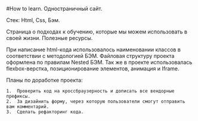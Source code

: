 
#How to learn. Одностраничный сайт.

Стек: Html, Css, Бэм.

Страница о подходах к обучению, которые мы можем использовать в своей жизни. Полезные ресурсы.

При написание html-кода использовалось наименовании классов в соответствии с методологией БЭМ. Файловая структуру проекта оформлена по правилам Nested БЭМ. Так же в проекте использовалась flexbox-верстка, позиционирование элементов, анимация и Iframe.

Планы по доработке проекта:

	1.	Проверить код на кроссбраузерность и дописать все вендорные префиксы.
	2.	За дизайнить форму, через которую пользователи смогут отправить вам комментарий.
	3.	Сделать рефакторинг кода.


